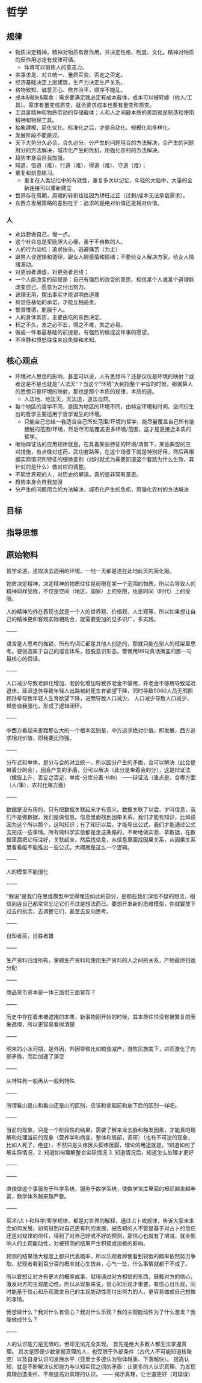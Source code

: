# 哲学

## 规律

- 物质决定精神，精神对物质有反作用，并决定性格、制度、文化。精神对物质的反作用必定有规律可循。
  - 体育可以锻炼人的意志力。
- 实事求是、对立统一、量质互变、否定之否定。
- 经济基础决定上层建筑，生产力决定生产关系。
- 格物致知、诚意正心、修齐治平，顺序不能乱。
- 成本&得失&取舍：需求要满足就必定有成本载体，成本可以被转嫁（他人/工具）。需求有量变或质变，就会要求成本也要有量变和质变。
- 工具是精神和物质劳动的存储载体；人和人之间最本质的差距就是制造和使用精神和物理工具。
- 抽象建模、简化优化、标准化之后，才是自动化、规模化和多样化。
- 发展阶段不能跳过。
- 天下大势分久必合，合久必分。分产生的问题用合的方法解决，合产生的问题用分的方法解决，城市化产生的危机，用强化农村的方法解决。
- 趋势本身会自我加强。
- 知道、信道（难）、行道（难）、得道（难）、守道（难）；
- 重复和刻意练习。
  - 重复在人类记忆中的有效性，重复多次以记忆，年轻的大脑中，大量的全新连接可以重新建立
- 世界存在周期，周期的转折往往因为矫枉过正（过剩/成本无法承载需求）。
- 东西方发展策略的差别在于：追求的是绝对价值还是相对价值。

### 人

- 永远要做自己，慢一点。
- 这个社会总是奖励胆大心细，勇于不自欺的人。
- 人的行为动机：追求快乐，逃避痛苦（为主）
- 跟男人谈逻辑和道理，跟女人聊感情和情绪；不要给女人解决方案，给女人情绪波动。
- 对更弱者谦虚，对更强者划线；
- 一个人能改变的前提是：自己有强烈的改变的意愿、相信某个人或某个道理能改变自己、愿意为之付出努力。
- 说理无用，摆出事实才能讲明白道理
- 有信任基础的承诺，才能互相追责。
- 惟贤惟德，能服于人。
- 人的身体素质，主要由吃的东西决定。
- 积之不久，发之必不宏，得之不难，失之必易。
- 做成一件事最基础的前提是，有强烈的做成这件事的愿望。
- 不冷静和愤怒往往来自失控和未知。

## 核心观点

- 环境对人思想的影响，甚至可以说，人有思想吗？还是仅仅是环境的映射？或者这是不是也就是“人法天”？当这个“环境”大到指整个宇宙的时候，那就算人的思想只是环境的映射，那也是那个本质的规律，本质的道。
  - 人法地，地法天，天法道，道法自然。
- 每个地区的哲学不同，是因为地区的环境不同，由特定环境和时间、空间衍生出的哲学主要适用于哲学诞生的环境。
  - 只能自己总结一套适合自己所处范围/环境的哲学，能尽量覆盖自己所有能接触的范围/环境，然后尽可能覆盖更多环境/范围，这才是更接近本质的哲学。
- 唯物辩证法的应用规律就是，在具备某些特征的环境/场景下，某些典型的应对措施，有点像对症药，武功套路等，在这个场景下就是特别好用，然后再根据实际情况和特征的细微差别（此时就尤为需要知道这个套路为什么生效，其针对的是什么）做对应的调整。
- 不同世界观的人，对历史的解读，真的是非常有意思。
- 趋势本身会自我加强
- 分产生的问题用合的方法解决，城市化产生的危机，用强化农村的方法解决



## 目标



## 指导思想



## 原始物料

哲学论道，道取决去适用的环境，一地一天都是道在此地此天的简化版。

物质决定精神，决定精神的物质往往是局限在某一个范围的物质，所以会导致人的精神同样受限，不仅是空间（地区、国家）上的受限，也是时间（时代）上的受限。

人的精神的外在表现也就是一个人的世界观、价值观、人生观等，所以如果想让自己的精神更和客观实际相贴合，就需要更加的见多识广，多实践。

——

语言是人思考的枷锁，所有的词汇都是其他人创造的，那就只能在别人的框架里思考。要创造属于自己的语言体系，超脱意识形态。警惕用99句真话掩盖的那一句最核心的假话。

——


人口减少导致老龄化增加，老龄化增加导致养老金不够用，养老金不够用导致延迟退休，延迟退休导致年轻人出路被封死生育欲望下降，同时导致5060人员无暇照顾孙辈导致年轻人生育欲望下降，进而导致人口减少。
人口减少导致人口减少，趋势自我强化，形成了逻辑闭环。

——

中西方看起来差距那么大的一个根本区别是，中方追求绝对价值，即发展，西方追求相对价值，即我要比你强。

——

分布式和单体，是分与合的对立统一，所以因分产生的矛盾，合可以解决（此合是带着分的合），因合产生的矛盾，分可以解决（此分是带着合的分），这是辩证法（螺旋上升，否定之否定，单库-分库分表-tidb）
——辩证法（重点是，合哪方面（人/事），农村化哪方面）

——

数据是没有用的，只有把数据关联起来才有意义。数据关联了以后，才叫信息，我们不是做数据，我们是做信息。信息里面找到因果关系，我们才能有知识，比如说因为这个所以那个，这叫知识；有了知识以后，才能导出公式，我们才能通过公式去完成一些事情。所有做科学实验都是走这条路的，不断地做实验、拿数据，在数据里面把它标注好，关联起来，然后找信息，从信息里面找因果关系，从因果关系里看看能不能推出一些公式。大概就是这么一个逻辑。

——

人的模型不能僵化

——

“假设”是我们在思维模型中觉得理应如此的部分，是那些我们深信不疑的想法，相信到连自己都常常忘记它们不过是想法而已。要想开发新的思维模型，你就要放下过去的执念，去调整它们，甚至去反向思考。

——

自知者英，自胜者雄

——

生产资料归谁所有，掌握生产资料和使用生产资料的人之间的关系，产物最终归谁分配

——

商品货币资本是一体三面但三面皆存？

——

历史中存在着未被遮掩的本质，新事物刚开始的时候，其本质往往没有被繁复的表象遮掩，所以更容易看得清楚

——

明末的小冰河期，是外因，外因导致比如粮食减产，游牧民族南下，进而激化了内部矛盾，而后加速了演变

——

从特殊到一般再从一般到特殊

——

所谓看山是山和看山还是山的区别，应该和拿起前和放下后的区别一样吧。

——

当前的现象，只是一个阶段性的结果，需要了解来龙去脉和触发因素，才能真的理解和处理当前的现象（营养学和病变，整体和局部，调研）（也有不可逆的现象，比如人死了，绝症），不然只是头疼医头脚疼医脚，理论的用途就是，1知道如何了解实际情况，2. 知道如何理解整合实际情况 3. 知道情况后，知道怎么处理才更好

——



——

直接做这个事服务于科学系统，服务于数学系统，使数学宝库里面的知识越来越丰富，数学体系越来越严整。

——

巫术/占卜和科学/哲学规律，都是对世界的解释，通过占卜或规律，告诉大家未来会如何发展，如何得到对自己更有利的发展，被告知的人不管是基于对占卜的信任还是对规律的信任，得到了对自己好或不好的预测，那信心也就有了增减，就会影响人的主观能动性，对被预测的结果产生积极或消极的影响。

预测的结果很大程度上都只代表概率，所以乐观者即使看到较低的概率依然努力争取，悲观者看到百分百的概率就心生放弃，心气一坠，什么事情就都干不成了。

所以要想让对方有更大的概率成事，就得通过对方相信的东西，鼓舞对方的信心，激发对方的主观能动性，所以从现象来说，信心和乐观才重要，有信心且乐观，同时能基于信心和乐观激发自己的主观能动性而付出努力的人，更容易做成自己想做的事情。

我想做什么？我对什么有信心？我对什么乐观？我的主观能动性为了什么激发？我能做成什么？

——

人的认识能力是无限的，但却无法完全实现。
首先是绝大多数人都无法掌握真理。
其次是即便少数掌握真理的人，也受限于外部条件（古代人不可能知道核聚变）以及自身认识的发展水平（亚里士多德认为物体越重、下落越快）。
提高认知，就是不断解决认知能力与认知实现之间的矛盾：让更多的人认识真理、为发现真理创造条件、不断提高对真理的认识。
—— 揭示真理，让世道更好（可延误）
























































